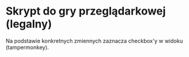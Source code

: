 # Skrypt do gry przeglądarkowej (legalny)
Na podstawie konkretnych zmiennych zaznacza checkbox'y w widoku (tampermonkey).